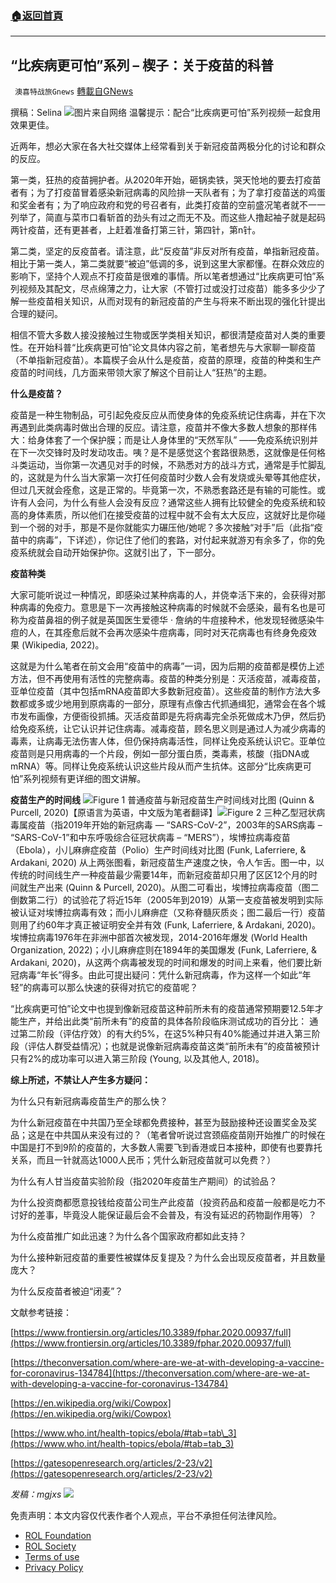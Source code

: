 ###  [:house:返回首頁](https://github.com/ourhimalayas/txt)
---


## “比疾病更可怕”系列 – 楔子：关于疫苗的科普
` 澳喜特战旅Gnews` [轉載自GNews](https://gnews.org/zh-hans/2007635/)

撰稿：Selina
![](https://assets.gnews.org/wp-content/uploads/2022/02/1512.png)图片来自网络
温馨提示：配合“比疾病更可怕”系列视频一起食用效果更佳。

近两年，想必大家在各大社交媒体上经常看到关于新冠疫苗两极分化的讨论和群众的反应。

第一类，狂热的疫苗拥护者。从2020年开始，砸锅卖铁，哭天怆地的要去打疫苗者有；为了打疫苗冒着感染新冠病毒的风险排一天队者有；为了拿打疫苗送的鸡蛋和奖金者有；为了响应政府和党的号召者有，此类打疫苗的空前盛况笔者就不一一列举了，简直与菜市口看斩首的劲头有过之而无不及。而这些人撸起袖子就是起码两针疫苗，还有更甚者，上赶着准备打第三针，第四针，第n针。

第二类，坚定的反疫苗者。请注意，此“反疫苗”非反对所有疫苗，单指新冠疫苗。相比于第一类人，第二类就要“被迫”低调的多，说到这里大家都懂。在群众效应的影响下，坚持个人观点不打疫苗是很难的事情。所以笔者想通过“比疾病更可怕”系列视频及其配文，尽点绵薄之力，让大家（不管打过或没打过疫苗）能多多少少了解一些疫苗相关知识，从而对现有的新冠疫苗的产生与将来不断出现的强化针提出合理的疑问。

相信不管大多数人接没接触过生物或医学类相关知识，都很清楚疫苗对人类的重要性。在开始科普“比疾病更可怕”论文具体内容之前，笔者想先与大家聊一聊疫苗（不单指新冠疫苗）。本篇楔子会从什么是疫苗，疫苗的原理，疫苗的种类和生产疫苗的时间线，几方面来带领大家了解这个目前让人“狂热”的主题。

**什么是疫苗？**

疫苗是一种生物制品，可引起免疫反应从而使身体的免疫系统记住病毒，并在下次再遇到此类病毒时做出合理的反应。请注意，疫苗并不像大多数人想象的那样伟大：给身体套了一个保护膜；而是让人身体里的“天然军队” ——免疫系统识别并在下一次交锋时及时发动攻击。咦？是不是感觉这个套路很熟悉，这就像是任何格斗类运动，当你第一次遇见对手的时候，不熟悉对方的战斗方式，通常是手忙脚乱的，这就是为什么当大家第一次打任何疫苗时少数人会有发烧或头晕等其他症状，但过几天就会痊愈，这是正常的。毕竟第一次，不熟悉套路还是有输的可能性。或许有人会问，为什么有些人会没有反应？通常这些人拥有比较健全的免疫系统和较高的身体素质，所以他们在接受疫苗的过程中就不会有太大反应，这就好比是你碰到一个弱的对手，那是不是你就能实力碾压他/她呢？多次接触“对手”后（此指“疫苗中的病毒”，下详述），你记住了他们的套路，对付起来就游刃有余多了，你的免疫系统就会自动开始保护你。这就引出了，下一部分。

**疫苗种类**

大家可能听说过一种情况，即感染过某种病毒的人，并侥幸活下来的，会获得对那种病毒的免疫力。意思是下一次再接触这种病毒的时候就不会感染，最有名也是可称为疫苗鼻祖的例子就是英国医生爱德华 · 詹纳的牛痘接种术，他发现轻微感染牛痘的人，在其痊愈后就不会再次感染牛痘病毒，同时对天花病毒也有终身免疫效果 (Wikipedia, 2022)。

这就是为什么笔者在前文会用“疫苗中的病毒”一词，因为后期的疫苗都是模仿上述方法，但不再使用有活性的完整病毒。疫苗的种类分别是：灭活疫苗，减毒疫苗，亚单位疫苗（其中包括mRNA疫苗即大多数新冠疫苗）。这些疫苗的制作方法大多数都或多或少地用到原病毒的一部分，原理有点像古代抓通缉犯，通常会在各个城市发布画像，方便衙役抓捕。灭活疫苗即是先将病毒完全杀死做成木乃伊，然后扔给免疫系统，让它认识并记住病毒。减毒疫苗，顾名思义则是通过人为减少病毒的毒素，让病毒无法伤害人体，但仍保持病毒活性，同样让免疫系统认识它。亚单位疫苗则是只用病毒的一个片段，例如一部分蛋白质，类毒素，核酸（指DNA或mRNA）等。同样让免疫系统认识这些片段从而产生抗体。这部分“比疾病更可怕”系列视频有更详细的图文讲解。

**疫苗生产的时间线**
![](https://assets.gnews.org/wp-content/uploads/2022/02/152.png)Figure 1 普通疫苗与新冠疫苗生产时间线对比图 (Quinn & Purcell, 2020)【原语言为英语，中文版为笔者翻译】![](https://assets.gnews.org/wp-content/uploads/2022/02/153.png)Figure 2 三种乙型冠状病毒属疫苗（指2019年开始的新冠病毒 — “SARS-CoV-2”，2003年的SARS病毒 – “SARS-CoV-1”和中东呼吸综合征冠状病毒 – “MERS”），埃博拉病毒疫苗（Ebola），小儿麻痹症疫苗（Polio）生产时间线对比图 (Funk, Laferriere, & Ardakani, 2020)
从上两张图看，新冠疫苗生产速度之快，令人乍舌。图一中，以传统的时间线生产一种疫苗最少需要14年，而新冠疫苗却只用了区区12个月的时间就生产出来 (Quinn & Purcell, 2020)。从图二可看出，埃博拉病毒疫苗（图二倒数第二行）的试验花了将近15年（2005年到2019）从第一支疫苗被发明到实际被认证对埃博拉病毒有效；而小儿麻痹症（又称脊髓灰质炎；图二最后一行）疫苗则用了约60年才真正被证明安全并有效 (Funk, Laferriere, & Ardakani, 2020)。埃博拉病毒1976年在非洲中部首次被发现，2014-2016年爆发 (World Health Organization, 2022)；小儿麻痹症则在1894年的美国爆发 (Funk, Laferriere, & Ardakani, 2020)，从这两个病毒被发现的时间和爆发的时间上来看，他们要比新冠病毒“年长”得多。由此可提出疑问：凭什么新冠病毒，作为这样一个如此“年轻”的病毒可以那么快速的获得对抗它的疫苗呢？

“比疾病更可怕”论文中也提到像新冠疫苗这种前所未有的疫苗通常预期要12.5年才能生产，并给出此类“前所未有”的疫苗的具体各阶段临床测试成功的百分比： 通过第二阶段（评估疗效）的有大约5%，在这5%种只有40%能通过并进入第三阶段（评估人群受益情况）；也就是说像新冠病毒疫苗这类“前所未有”的疫苗被预计只有2%的成功率可以进入第三阶段 (Young, 以及其他人, 2018)。

**综上所述，不禁让人产生多方疑问：**

为什么只有新冠病毒疫苗生产的那么快？

为什么新冠疫苗在中共国乃至全球都免费接种，甚至为鼓励接种还设置奖金及奖品；这是在中共国从来没有过的？（笔者曾听说过宫颈癌疫苗刚开始推广的时候在中国是打不到9阶的疫苗的，大多数人需要飞到香港或日本接种，即使有也要靠托关系，而且一针就高达1000人民币；凭什么新冠疫苗就可以免费？）

为什么有人甘当疫苗实验阶段（指2020年疫苗生产期间）的试验品？

为什么投资商都愿意投钱给疫苗公司生产此疫苗（投资药品和疫苗一般都是吃力不讨好的差事，毕竟没人能保证最后会不会普及，有没有延迟的药物副作用等）？

为什么疫苗推广如此迅速？为什么各个国家政府都如此支持？

为什么接种新冠疫苗的重要性被媒体反复提及？为什么会出现反疫苗者，并且数量庞大？

为什么反疫苗者被迫“闭麦”？

文献参考链接：

[https://www.frontiersin.org/articles/10.3389/fphar.2020.00937/full](https://www.frontiersin.org/articles/10.3389/fphar.2020.00937/full)

[https://theconversation.com/where-are-we-at-with-developing-a-vaccine-for-coronavirus-134784](https://theconversation.com/where-are-we-at-with-developing-a-vaccine-for-coronavirus-134784)

[https://en.wikipedia.org/wiki/Cowpox](https://en.wikipedia.org/wiki/Cowpox)

[https://www.who.int/health-topics/ebola/#tab=tab\_3](https://www.who.int/health-topics/ebola/#tab=tab_3)

[https://gatesopenresearch.org/articles/2-23/v2](https://gatesopenresearch.org/articles/2-23/v2)

*发稿：mgjxs*
![](https://assets.gnews.org/wp-content/uploads/2022/02/TUBIAO-X.jpg)
 

免责声明：本文内容仅代表作者个人观点，平台不承担任何法律风险。

- [ROL Foundation](https://rolfoundation.org/)
- [ROL Society](https://rolsociety.org/)
- [Terms of use](https://gnews.org/terms-of-use-3/)
- [Privacy Policy](https://gnews.org/privacy-policy/)
